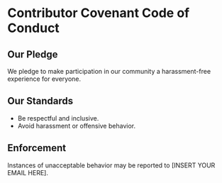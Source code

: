 # Contributor Covenant Code of Conduct

## Our Pledge
We pledge to make participation in our community a harassment-free experience for everyone.

## Our Standards
- Be respectful and inclusive.
- Avoid harassment or offensive behavior.

## Enforcement
Instances of unacceptable behavior may be reported to [INSERT YOUR EMAIL HERE].
